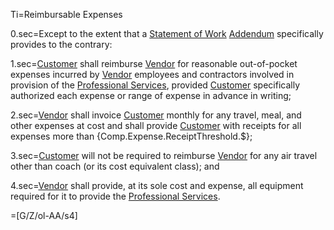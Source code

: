 Ti=Reimbursable Expenses

0.sec=Except to the extent that a <a href='#Def.Statement_of_Work.sec' class='definedterm'>Statement of Work</a> <a href='#Def.Addendum.sec' class='definedterm'>Addendum</a> specifically provides to the contrary:

1.sec=<a href='#Def.Customer.sec' class='definedterm'>Customer</a> shall reimburse <a href='#Def.Vendor.sec' class='definedterm'>Vendor</a> for reasonable out-of-pocket expenses incurred by <a href='#Def.Vendor.sec' class='definedterm'>Vendor</a> employees and contractors involved in provision of the <a href='#Def.Professional_Service.sec' class='definedterm'>Professional Services</a>, provided <a href='#Def.Customer.sec' class='definedterm'>Customer</a> specifically authorized each expense or range of expense in advance in writing;

2.sec=<a href='#Def.Vendor.sec' class='definedterm'>Vendor</a> shall invoice <a href='#Def.Customer.sec' class='definedterm'>Customer</a> monthly for any travel, meal, and other expenses at cost and shall provide <a href='#Def.Customer.sec' class='definedterm'>Customer</a> with receipts for all expenses more than {Comp.Expense.ReceiptThreshold.$};

3.sec=<a href='#Def.Customer.sec' class='definedterm'>Customer</a> will not be required to reimburse <a href='#Def.Vendor.sec' class='definedterm'>Vendor</a> for any air travel other than coach (or its cost equivalent class); and

4.sec=<a href='#Def.Vendor.sec' class='definedterm'>Vendor</a> shall provide, at its sole cost and expense, all equipment required for it to provide the <a href='#Def.Professional_Service.sec' class='definedterm'>Professional Services</a>.

=[G/Z/ol-AA/s4]
